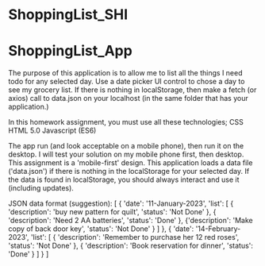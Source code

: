 # ShoppingList_SHI
# ShoppingList_App
The purpose of this application is to allow me to list all the things I need todo for any selected day.   Use a date picker UI control to chose a day to see my grocery list.  If there is nothing in localStorage, then make a fetch (or axios) call to data.json on your localhost (in the same folder that has your application.)

In this homework assignment, you must use all these technologies;
CSS
HTML 5.0
Javascript (ES6)

The app run (and look acceptable on a mobile phone), then run it on the desktop. I will test your solution on my mobile phone first, then desktop. This assignment is a 'mobile-first' design.
This application loads a data file ('data.json') if there is nothing in the localStorage for your selected day.   If the data is found in localStorage, you should always interact and use it (including updates).

JSON data format (suggestion):
[ 
 {
   'date': '11-January-2023',
   'list': [
            {
             'description': 'buy new pattern for quilt',
             'status': 'Not Done'
            },
            {
             'description': 'Need 2 AA batteries',
             'status': 'Done'
            },
            {'description': 'Make copy of back door key',
             'status': 'Not Done'
            }
           ]
 }, 
 {
   'date': '14-February-2023',
   'list': [
            {
             'description': 'Remember to purchase her 12 red roses',
             'status': 'Not Done'
            },
            {
             'description': 'Book reservation for dinner',
             'status': 'Done'
            }
           ]
 }
]
